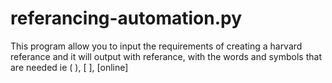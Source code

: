 # referancing-automation.py
This program allow you to input the requirements of creating a harvard referance and it will output with referance, with the words and symbols that are needed ie ( ), [ ], [online]
